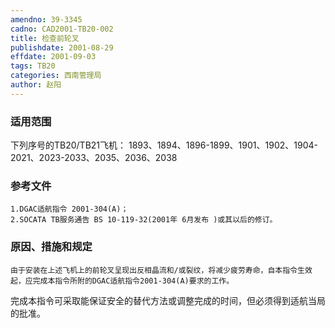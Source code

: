 ```yaml
---
amendno: 39-3345
cadno: CAD2001-TB20-002
title: 检查前轮叉
publishdate: 2001-08-29
effdate: 2001-09-03
tags: TB20
categories: 西南管理局
author: 赵阳
---
```


### 适用范围 
下列序号的TB20/TB21飞机：
1893、1894、1896-1899、1901、1902、1904-2021、2023-2033、2035、2036、2038

<!--more-->
### 参考文件
    1.DGAC适航指令 2001-304(A)；
    2.SOCATA TB服务通告 BS 10-119-32(2001年 6月发布 )或其以后的修订。

### 原因、措施和规定 
    由于安装在上述飞机上的前轮叉呈现出反相晶流和/或裂纹，将减少疲劳寿命，自本指令生效起，应完成本指令所附的DGAC适航指令2001-304(A)要求的工作。 
完成本指令可采取能保证安全的替代方法或调整完成的时间，但必须得到适航当局的批准。
